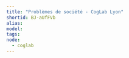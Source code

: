 ```yaml
---
title: "Problèmes de société - CogLab Lyon"
shortid: BJ-aUfFVb
alias:
model:
tags:
node: 
  - coglab
---
```

